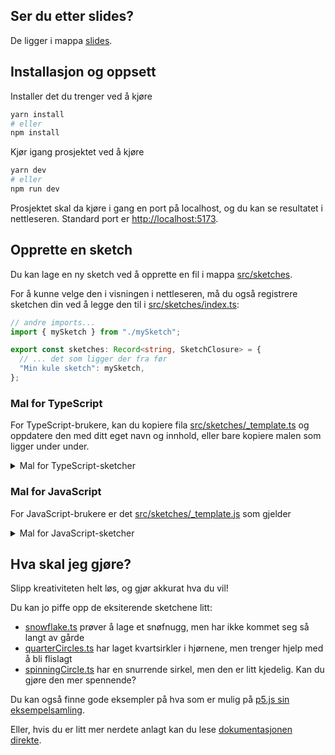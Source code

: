## Ser du etter slides?

De ligger i mappa [slides](slides/).

## Installasjon og oppsett

Installer det du trenger ved å kjøre

```bash
yarn install
# eller
npm install
```

Kjør igang prosjektet ved å kjøre

```bash
yarn dev
# eller
npm run dev
```

Prosjektet skal da kjøre i gang en port på localhost, og du kan se resultatet i nettleseren.
Standard port er [http://localhost:5173](http://localhost:5173).

## Opprette en sketch

Du kan lage en ny sketch ved å opprette en fil i mappa [src/sketches](src/sketches/).

For å kunne velge den i visningen i nettleseren, må du også registrere sketchen din ved å legge den til i [src/sketches/index.ts](src/sketches/index.ts):

```typescript
// andre imports...
import { mySketch } from "./mySketch";

export const sketches: Record<string, SketchClosure> = {
  // ... det som ligger der fra før
  "Min kule sketch": mySketch,
};
```

### Mal for TypeScript

For TypeScript-brukere, kan du kopiere fila [src/sketches/\_template.ts](src/sketches/_template.ts) og oppdatere den med ditt eget navn og innhold, eller bare kopiere malen som ligger under under.

<details>
<summary>Mal for TypeScript-sketcher</summary>

```typescript
import P5 from "p5";

// bruk denne fila som en mal på hvordan sketcher kan utformes!
// kopier fila, husk å endre navnet på både fila og funksjonen.
// oppdater også src/sketches/index.ts slik at den peker på den nye fila.
export function sketchTemplate(p5: P5) {
  // setup-funksjonen kjører én gang når siden lastes inn.
  p5.setup = () => {
    p5.createCanvas(400, 400);
  };

  // draw-funksjonen kjører kontinuerlig etter setup.
  // hvis du ikke vil at draw skal kjøre kontinuerlig,
  // kan du kalle p5.noLoop() i enten setup eller draw.
  p5.draw = () => {
    p5.background(220);
  };
}
```

</details>

### Mal for JavaScript

For JavaScript-brukere er det [src/sketches/\_template.js](src/sketches/_template.js) som gjelder

<details>
<summary>Mal for JavaScript-sketcher</summary>

```javascript
// bruk denne fila som en mal på hvordan sketcher kan utformes!
// kopier fila, husk å endre navnet på både fila og funksjonen.
// oppdater også src/sketches/index.ts slik at den peker på den nye fila.
export function mySketch(p5) {
  // setup-funksjonen kjører én gang når siden lastes inn.

  p5.setup = () => {};

  // draw-funksjonen kjører kontinuerlig etter setup.
  // hvis du ikke vil at draw skal kjøre kontinuerlig,
  // kan du kalle p5.noLoop() i enten setup eller draw.
  p5.draw = () => {};
}
```

</details>

## Hva skal jeg gjøre?

Slipp kreativiteten helt løs, og gjør akkurat hva du vil!

Du kan jo piffe opp de eksiterende sketchene litt:

- [snowflake.ts](src/sketches/snowflake.ts) prøver å lage et snøfnugg, men har ikke kommet seg så langt av gårde
- [quarterCircles.ts](src/sketches/quarterCircles.ts) har laget kvartsirkler i hjørnene, men trenger hjelp med å bli flislagt
- [spinningCircle.ts](src/sketches/spinningCircle.ts) har en snurrende sirkel, men den er litt kjedelig. Kan du gjøre den mer spennende?

Du kan også finne gode eksempler på hva som er mulig på [p5.js sin eksempelsamling](https://p5js.org/examples/).

Eller, hvis du er litt mer nerdete anlagt kan du lese [dokumentasjonen direkte](https://p5js.org/reference/).
